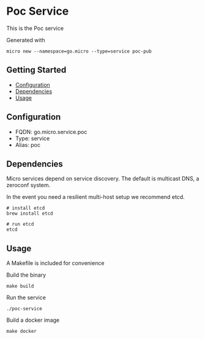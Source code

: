# Poc Service

This is the Poc service

Generated with

```
micro new --namespace=go.micro --type=service poc-pub
```

## Getting Started

- [Configuration](#configuration)
- [Dependencies](#dependencies)
- [Usage](#usage)

## Configuration

- FQDN: go.micro.service.poc
- Type: service
- Alias: poc

## Dependencies

Micro services depend on service discovery. The default is multicast DNS, a zeroconf system.

In the event you need a resilient multi-host setup we recommend etcd.

```
# install etcd
brew install etcd

# run etcd
etcd
```

## Usage

A Makefile is included for convenience

Build the binary

```
make build
```

Run the service
```
./poc-service
```

Build a docker image
```
make docker
```